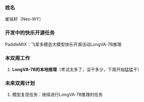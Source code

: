 ### 姓名

崔铭轩（Neo-WY）

### 开发中的快乐开源任务

PaddleMIX：飞桨多模态大模型快乐开源活动LongVA-7B推理

### 本双周工作

1. **LongVA-7B的本地推理**（考试太多了，没干多少，下周开始猛猛干）



### 未来双周计划

1. 模型复现任务：继续进行LongVA-7B推理的任务

